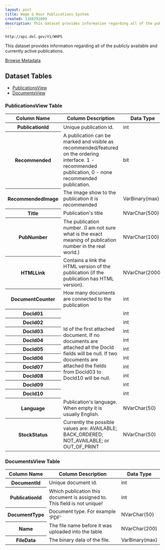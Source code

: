 ```yaml
---
layout: post
title: Wage & Hour Publications System
created: 1380292809
description: This dataset provides information regarding all of the publicly available and currently active publications.
---
```


```
http://api.dol.gov/V1/WHPS
```

<p>This dataset provides information regarding all of the publicly available and currently active publications.</p>


<a href ="http://api.dol.gov/V1/WHPS/$metadata" class="button radius button_dataset">Browse Metadata</a>


## Dataset Tables  

- [PublicationsView](#publicationsview)
- [DocumentsView](#documentsview)

<h3><a name="publicationsview">PublicationsView Table</a></h3>

<table>
	<thead>
		<tr>
			<th>Column Name</th>
			<th>Column Description</th>
			<th>Data Type</th>
		</tr>
	</thead>
	<tbody>
		<tr>
			<th>PublicationId</th>
			<td>Unique publication id.</td>
			<td>int</td>
		</tr>
		<tr>
			<th>Recommended</th>
			<td>A publication can be marked and visible as recommended/featured on the ordering interface. 1 - recommended publication, 0 - none recommended publication.</td>
			<td>bit</td>
		</tr>
		<tr>
			<th>RecommendedImage</th>
			<td>The image show to the publication it is recommended</td>
			<td>VarBinary(max)</td>
		</tr>
		<tr>
			<th>Title</th>
			<td>Publication's title</td>
			<td>NVarChar(500)</td>
		</tr>
		<tr>
			<th>PubNumber</th>
			<td>The publication number. (I am not sure what is the exact meaning of publication number in the real world.)</td>
			<td>NVarChar(100)</td>
		</tr>
		<tr>
			<th>HTMLLink</th>
			<td>Contains a link the HTML version of the publication (if the publication has HTML version).</td>
			<td>NVarChar(2000)</td>
		</tr>
		<tr>
			<th>DocumentCounter</th>
			<td>How many documents are connected to the publication</td>
			<td>int</td>
		</tr>
		<tr>
			<th>DocId01</th>
			<td rowspan="10">Id of the first attached document. If no documents are attached all the DocId fields will be null. If two documents are attached the fields from DocId03 to DocId10 will be null.</td>
			<td>int</td>
		</tr>
		<tr>
			<th>DocId02</th>
			<td>int</td>
		</tr>
		<tr>
			<th>DocId03</th>
			<td>int</td>
		</tr>
		<tr>
			<th>DocId04</th>
			<td>int</td>
		</tr>
		<tr>
			<th>DocId05</th>
			<td>int</td>
		</tr>
		<tr>
			<th>DocId06</th>
			<td>int</td>
		</tr>
		<tr>
			<th>DocId07</th>
			<td>int</td>
		</tr>
		<tr>
			<th>DocId08</th>
			<td>int</td>
		</tr>
		<tr>
			<th>DocId09</th>
			<td>int</td>
		</tr>
		<tr>
			<th>DocId10</th>
			<td>int</td>
		</tr>
		<tr>
			<th>Language</th>
			<td>Publication's language. When empty it is usually English.</td>
			<td>NVarChar(50)</td>
		</tr>
		<tr>
			<th>StockStatus</th>
			<td>Currently the possible values are: AVAILABLE; BACK_ORDERED; NOT_AVAILABLE; or OUT_OF_PRINT</td>
			<td>NVarChar(50)</td>
		</tr>
	</tbody>
</table>
<h3><a name="documentsview">DocumentsView Table<a/></h3>
<table>
    <thead>
        <tr>
            <th>Column Name</th>
            <th>Column Description</th>
            <th>Data Type</th>
        </tr>
    </thead>
    <tbody>
        <tr>
            <th>DocumentId</th>
            <td>Unique document id.</td>
            <td>int</td>
        </tr>
        <tr>
            <th>PublicationId</th>
            <td>Which publication this document is assigned to. This field is not unique!</td>
            <td>int</td>
        </tr>
        <tr>
            <th>DocumentType</th>
            <td>Document type. For example ‘PDF’</td>
            <td>NVarChar(50)</td>
        </tr>
        <tr>
            <th>Name</th>
            <td>The file name before it was uploaded into the table</td>
            <td>NVarChar(200)</td>
        </tr>
        <tr>
            <th>FileData</th>
            <td>The binary data of the file.</td>
            <td>VarBinary(max)</td>
        </tr>
    </tbody>
</table>

